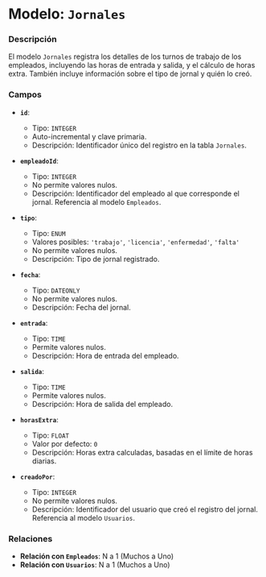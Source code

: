 # Modelo: `Jornales`

### Descripción

El modelo `Jornales` registra los detalles de los turnos de trabajo de los empleados, incluyendo las horas de entrada y salida, y el cálculo de horas extra. También incluye información sobre el tipo de jornal y quién lo creó.

### Campos

-   **`id`**:

    -   Tipo: `INTEGER`
    -   Auto-incremental y clave primaria.
    -   Descripción: Identificador único del registro en la tabla `Jornales`.

-   **`empleadoId`**:

    -   Tipo: `INTEGER`
    -   No permite valores nulos.
    -   Descripción: Identificador del empleado al que corresponde el jornal. Referencia al modelo `Empleados`.

-   **`tipo`**:

    -   Tipo: `ENUM`
    -   Valores posibles: `'trabajo'`, `'licencia'`, `'enfermedad'`, `'falta'`
    -   No permite valores nulos.
    -   Descripción: Tipo de jornal registrado.

-   **`fecha`**:

    -   Tipo: `DATEONLY`
    -   No permite valores nulos.
    -   Descripción: Fecha del jornal.

-   **`entrada`**:

    -   Tipo: `TIME`
    -   Permite valores nulos.
    -   Descripción: Hora de entrada del empleado.

-   **`salida`**:

    -   Tipo: `TIME`
    -   Permite valores nulos.
    -   Descripción: Hora de salida del empleado.

-   **`horasExtra`**:

    -   Tipo: `FLOAT`
    -   Valor por defecto: `0`
    -   Descripción: Horas extra calculadas, basadas en el límite de horas diarias.

-   **`creadoPor`**:

    -   Tipo: `INTEGER`
    -   No permite valores nulos.
    -   Descripción: Identificador del usuario que creó el registro del jornal. Referencia al modelo `Usuarios`.

### Relaciones

-   **Relación con `Empleados`**: N a 1 (Muchos a Uno)
-   **Relación con `Usuarios`**: N a 1 (Muchos a Uno)
